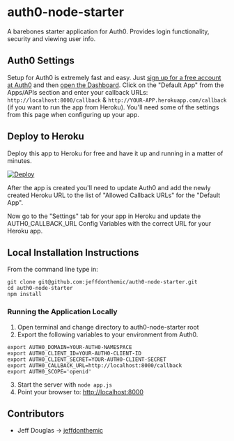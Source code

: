 # auth0-node-starter

A barebones starter application for Auth0. Provides login functionality, security and viewing user info.

## Auth0 Settings

Setup for Auth0 is extremely fast and easy. Just [sign up for a free account at Auth0](https://auth0.com/) and then [open the Dashboard](https://manage.auth0.com). Click on the "Default App" from the Apps/APIs section and enter your callback URLs: `http://localhost:8000/callback` & `http://YOUR-APP.herokuapp.com/callback` (if you want to run the app from Heroku). You'll need some of the settings from this page when configuring up your app.

## Deploy to Heroku

Deploy this app to Heroku for free and have it up and running in a matter of minutes.

[![Deploy](https://www.herokucdn.com/deploy/button.png)](https://heroku.com/deploy?template=https://github.com/jeffdonthemic/auth0-node-starter)

After the app is created you'll need to update Auth0 and add the newly created Heroku URL to the list of "Allowed Callback URLs"
for the "Default App". 

Now go to the "Settings" tab for your app in Heroku and update the AUTH0_CALLBACK_URL Config Variables with the correct URL for your Heroku app. 


## Local Installation Instructions

From the command line type in:

```
git clone git@github.com:jeffdonthemic/auth0-node-starter.git
cd auth0-node-starter
npm install
```

### Running the Application Locally

1. Open terminal and change directory to auth0-node-starter root
2. Export the following variables to your environment from Auth0.

```
export AUTH0_DOMAIN=YOUR-AUTH0-NAMESPACE
export AUTH0_CLIENT_ID=YOUR-AUTH0-CLIENT-ID
export AUTH0_CLIENT_SECRET=YOUR-AUTH0-CLIENT-SECRET
export AUTH0_CALLBACK_URL=http://localhost:8000/callback
export AUTH0_SCOPE='openid'
```

3. Start the server with `node app.js`
4. Point your browser to: [http://localhost:8000](http://localhost:8000)

## Contributors
* Jeff Douglas -> [jeffdonthemic](https://github.com/jeffdonthemic)
